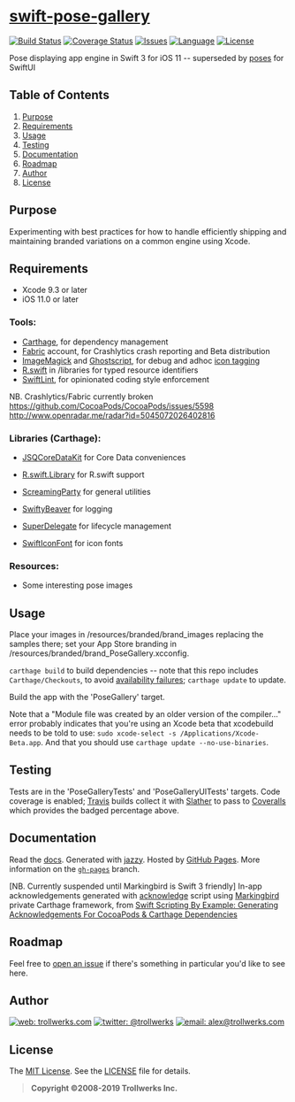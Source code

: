 [swift-pose-gallery](https://github.com/alexcurylo/swift-pose-gallery)
====================
[![Build Status](https://travis-ci.org/alexcurylo/swift-pose-gallery.svg?branch=develop)](https://travis-ci.org/alexcurylo/swift-pose-gallery)
[![Coverage Status](https://coveralls.io/repos/github/alexcurylo/swift-pose-gallery/badge.svg?branch=develop)](https://coveralls.io/github/alexcurylo/swift-pose-gallery?branch=develop)
[![Issues](https://img.shields.io/github/issues/alexcurylo/swift-pose-gallery.svg
            )](https://github.com/alexcurylo/swift-pose-gallery/issues)
[![Language](http://img.shields.io/badge/language-swift_3-orange.svg)](https://developer.apple.com/swift)
[![License](http://img.shields.io/badge/license-MIT-lightgrey.svg)][linkMIT]

Pose displaying app engine in Swift 3 for iOS 11 -- superseded by [poses](https://github.com/alexcurylo/poses) for SwiftUI

Table of Contents
-----------------
 
 1. [Purpose](#purpose)
 2. [Requirements](#requirements)
 3. [Usage](#usage)
 4. [Testing](#testing)
 5. [Documentation](#documentation)
 6. [Roadmap](#roadmap)
 7. [Author](#author)
 8. [License](#license)
 
Purpose
-------

 Experimenting with best practices for how to handle efficiently shipping and maintaining branded variations on a common engine using Xcode.

Requirements
------------
 
 - Xcode 9.3 or later
 - iOS 11.0 or later

### Tools:
 
 - [Carthage](https://github.com/Carthage/Carthage), for dependency management
 - [Fabric](https://fabric.io) account, for Crashlytics crash reporting and Beta distribution
 - [ImageMagick](http://www.imagemagick.org) and [Ghostscript](http://www.ghostscript.com), for debug and adhoc [icon tagging](https://gist.github.com/dulaccc/a52154ac4c007db2be55)
 - [R.swift](https://github.com/mac-cain13/R.swift/) in /libraries for typed resource identifiers
 - [SwiftLint](https://github.com/realm/SwiftLint), for opinionated coding style enforcement
 
 NB. Crashlytics/Fabric currently broken
 https://github.com/CocoaPods/CocoaPods/issues/5598
 http://www.openradar.me/radar?id=5045072026402816

### Libraries (Carthage):

 - [JSQCoreDataKit](https://github.com/jessesquires/JSQCoreDataKit) for Core Data conveniences
 - [R.swift.Library](https://github.com/mac-cain13/R.swift.Library) for R.swift support
 - [ScreamingParty](https://github.com/alexcurylo/ScreamingParty) for general utilities
 - [SwiftyBeaver](https://github.com/SwiftyBeaver/SwiftyBeaver) for logging
 
 - [SuperDelegate](https://github.com/square/SuperDelegate) for lifecycle management
 - [SwiftIconFont](https://github.com/0x73/SwiftIconFont) for icon fonts

### Resources:
 
 - Some interesting pose images

Usage
-----
 
Place your images in /resources/branded/brand_images replacing the samples there; set your App Store branding in /resources/branded/brand_PoseGallery.xcconfig.

`carthage build` to build dependencies -- note that this repo includes `Carthage/Checkouts`, to avoid [availability failures](http://www.theregister.co.uk/2016/03/23/npm_left_pad_chaos/); `carthage update` to update.

Build the app with the 'PoseGallery' target.
 
Note that a "Module file was created by an older version of the compiler..." error probably indicates that you're using an Xcode beta that xcodebuild needs to be told to use: `sudo xcode-select -s /Applications/Xcode-Beta.app`. And that you should use `carthage update --no-use-binaries`.
 
Testing
-------
 
Tests are in the 'PoseGalleryTests' and 'PoseGalleryUITests' targets. Code coverage is enabled; [Travis](https://travis-ci.org/alexcurylo/swift-pose-gallery) builds collect it with [Slather](https://github.com/SlatherOrg/slather) to pass to [Coveralls](https://coveralls.io/github/alexcurylo/swift-pose-gallery?branch=develop) which provides the badged percentage above.

Documentation
-------------
 
Read the [docs](http://alexcurylo.github.io/swift-pose-gallery/). Generated with [jazzy](https://github.com/realm/jazzy). Hosted by [GitHub Pages](https://pages.github.com). More information on the [`gh-pages`](https://github.com/alexcurylo/swift-pose-gallery/tree/gh-pages) branch.

[NB. Currently suspended until Markingbird is Swift 3 friendly] In-app acknowledgements generated with [acknowledge](PoseGallery/PoseGalleryConfig/acknowledge.swift) script using [Markingbird](https://github.com/kristopherjohnson/Markingbird) private Carthage framework, from [Swift Scripting By Example: Generating Acknowledgements For CocoaPods & Carthage Dependencies](http://swift.ayaka.me/posts/2015/11/5/swift-scripting-generating-acknowledgements-for-cocoapods-and-carthage-dependencies)

Roadmap
-------
 
Feel free to [open an issue](https://github.com/alexcurylo/swift-pose-gallery/issues/new) if there's something in particular you'd like to see here.

Author
------
 
[![web: trollwerks.com](http://img.shields.io/badge/web-www.trollwerks.com-blue.svg)](http://trollwerks.com) 
[![twitter: @trollwerks](http://img.shields.io/badge/twitter-%40trollwerks-blue.svg)](https://twitter.com/trollwerks) 
[![email: alex@trollwerks.com](http://img.shields.io/badge/email-alex%40trollwerks.com-blue.svg)](mailto:alex@trollwerks.com) 

License
-------
 
The [MIT License][linkMIT]. See the [LICENSE](LICENSE) file for details.

>**Copyright &copy;2008-2019 Trollwerks Inc.**

[linkMIT]: http://opensource.org/licenses/MIT
